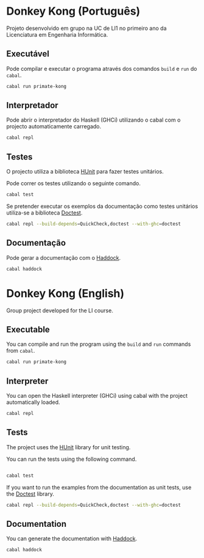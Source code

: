 # Donkey Kong (Português)

Projeto desenvolvido em grupo na UC de LI1 no primeiro ano da Licenciatura em Engenharia Informática.

## Executável

Pode compilar e executar o programa através dos comandos `build` e `run` do `cabal`.

```bash
cabal run primate-kong
```

## Interpretador

Pode abrir o interpretador do Haskell (GHCi) utilizando o cabal com o projecto automaticamente carregado.

```bash
cabal repl
```

## Testes

O projecto utiliza a biblioteca [HUnit](https://hackage.haskell.org/package/HUnit) para fazer testes unitários.

Pode correr os testes utilizando o seguinte comando.

```bash
cabal test
```

Se pretender executar os exemplos da documentação como testes unitários utiliza-se a biblioteca [Doctest](https://hackage.haskell.org/package/doctest).

```bash
cabal repl --build-depends=QuickCheck,doctest --with-ghc=doctest
```

## Documentação

Pode gerar a documentação com o [Haddock](https://haskell-haddock.readthedocs.io/).

```bash
cabal haddock
```


# Donkey Kong (English)

Group project developed for the LI course.

## Executable

You can compile and run the program using the `build` and `run` commands from `cabal`.

```bash
cabal run primate-kong
```

## Interpreter

You can open the Haskell interpreter (GHCi) using cabal with the project automatically loaded.

```bash
cabal repl
```

## Tests

The project uses the [HUnit](https://hackage.haskell.org/package/HUnit) library for unit testing.

You can run the tests using the following command.

```bash

cabal test
```

If you want to run the examples from the documentation as unit tests, use the [Doctest](https://hackage.haskell.org/package/doctest) library.

```bash
cabal repl --build-depends=QuickCheck,doctest --with-ghc=doctest
```

## Documentation
You can generate the documentation with [Haddock](https://haskell-haddock.readthedocs.io/).

```bash
cabal haddock
```